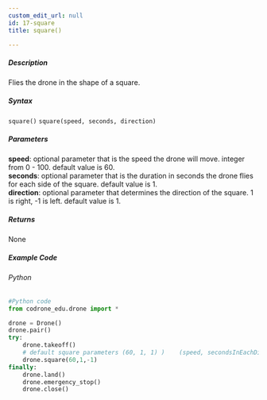 ```yaml
---
custom_edit_url: null
id: 17-square
title: square()

---
```


##### Description

Flies the drone in the shape of a square.


##### Syntax
```square()```
```square(speed, seconds, direction)```


##### Parameters
**speed**: optional parameter that is the speed the drone will move. integer from 0 - 100. default value is 60. <br /> 
**seconds**: optional parameter that is the duration in seconds the drone flies for each side of the square. default value is 1. <br /> 
**direction**: optional parameter that determines the direction of the square. 1 is right, -1 is left. default value is 1. <br /> 


##### Returns

None

##### Example Code
###### Python
```python
#Python code
from codrone_edu.drone import *

drone = Drone()
drone.pair()
try:
    drone.takeoff()
    # default square parameters (60, 1, 1) )    (speed, secondsInEachDirection,direction(1=right,-1=left))
    drone.square(60,1,-1)
finally:
    drone.land()
    drone.emergency_stop()
    drone.close()
```